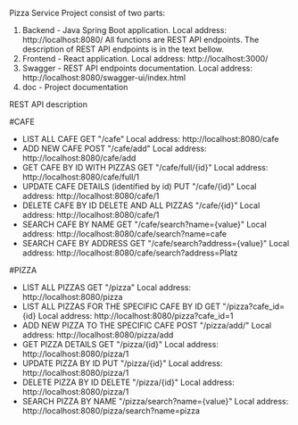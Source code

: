 Pizza Service Project consist of two parts:
1. Backend - Java Spring Boot application. Local address: http://localhost:8080/ All functions are REST API endpoints. The description of REST API endpoints is in the text bellow.
2. Frontend - React application. Local address: http://localhost:3000/
3. Swagger - REST API endpoints documentation. Local address: http://localhost:8080/swagger-ui/index.html
4. doc - Project documentation

REST API description

#CAFE
- LIST ALL CAFE GET "/cafe"  Local address: http://localhost:8080/cafe
- ADD NEW CAFE POST "/cafe/add" Local address: http://localhost:8080/cafe/add
- GET CAFE BY ID WITH PIZZAS GET "/cafe/full/{id}" Local address: http://localhost:8080/cafe/full/1
- UPDATE CAFE DETAILS (identified by id) PUT "/cafe/{id}" Local address: http://localhost:8080/cafe/1
- DELETE CAFE BY ID DELETE AND ALL PIZZAS "/cafe/{id}" Local address: http://localhost:8080/cafe/1
- SEARCH CAFE BY NAME GET "/cafe/search?name={value}" Local address: http://localhost:8080/cafe/search?name=cafe
- SEARCH CAFE BY ADDRESS GET "/cafe/search?address={value}" Local address: http://localhost:8080/cafe/search?address=Platz

#PIZZA
- LIST ALL PIZZAS GET "/pizza" Local address: http://localhost:8080/pizza
- LIST ALL PIZZAS FOR THE SPECIFIC CAFE BY ID GET "/pizza?cafe_id={id} Local address: http://localhost:8080/pizza?cafe_id=1
- ADD NEW PIZZA TO THE SPECIFIC CAFE POST "/pizza/add/" Local address: http://localhost:8080/pizza/add
- GET PIZZA DETAILS GET "/pizza/{id}" Local address: http://localhost:8080/pizza/1
- UPDATE PIZZA BY ID PUT "/pizza/{id}" Local address: http://localhost:8080/pizza/1
- DELETE PIZZA BY ID DELETE "/pizza/{id}" Local address: http://localhost:8080/pizza/1
- SEARCH PIZZA BY NAME "/pizza/search?name={value}" Local address: http://localhost:8080/pizza/search?name=pizza